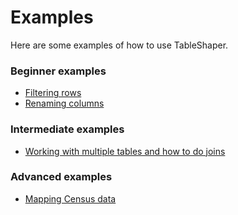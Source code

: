 # Examples

Here are some examples of how to use TableShaper.

### Beginner examples
- [Filtering rows](filtering/)
- [Renaming columns](renaming/)

### Intermediate examples
- [Working with multiple tables and how to do joins](joining/)

### Advanced examples
- [Mapping Census data](census/)
